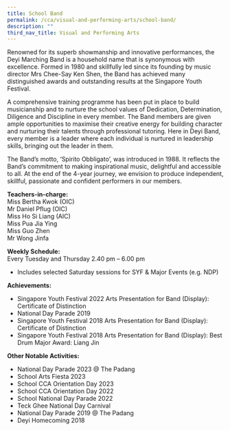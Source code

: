 ```yaml
---
title: School Band
permalink: /cca/visual-and-performing-arts/school-band/
description: ""
third_nav_title: Visual and Performing Arts
---
```

Renowned for its superb showmanship and innovative performances, the Deyi Marching Band is a household name that is synonymous with excellence. Formed in 1980 and skillfully led since its founding by music director Mrs Chee-Say Ken Shen, the Band has achieved many distinguished awards and outstanding results at the Singapore Youth Festival.

A comprehensive training programme has been put in place to build musicianship and to nurture the school values of Dedication, Determination, Diligence and Discipline in every member. The Band members are given ample opportunities to maximise their creative energy for building character and nurturing their talents through professional tutoring. Here in Deyi Band, every member is a leader where each individual is nurtured in leadership skills, bringing out the leader in them.

The Band’s motto, ‘Spirito Obbligato’, was introduced in 1988. It reflects the Band’s commitment to making inspirational music, delightful and accessible to all. At the end of the 4-year journey, we envision to produce independent, skillful, passionate and confident performers in our members.

**Teachers-in-charge:** <br>
Miss Bertha Kwok (OIC)  
Mr Daniel Pflug (OIC)  
Miss Ho Si Liang (AIC)  
Miss Pua Jia Ying  
Miss Guo Zhen  
Mr Wong Jinfa&nbsp;

**Weekly Schedule:** <br>
Every Tuesday and Thursday 2.40 pm – 6.00 pm
* Includes selected Saturday sessions for SYF &amp; Major Events (e.g. NDP)

**Achievements:** 
* Singapore Youth Festival 2022 Arts Presentation for Band (Display): Certificate of Distinction
* National Day Parade 2019
* Singapore Youth Festival 2018 Arts Presentation for Band (Display): Certificate of Distinction
* Singapore Youth Festival 2018 Arts Presentation for Band (Display):&nbsp;Best Drum Major Award: Liang Jin

**Other Notable Activities:**&nbsp;&nbsp;
* National Day Parade 2023 @ The Padang
* School Arts Fiesta 2023
* School CCA Orientation Day 2023
* School CCA Orientation Day 2022
* School National Day Parade 2022
* Teck Ghee National Day Carnival 
* National Day Parade 2019 @ The Padang
* Deyi Homecoming 2018